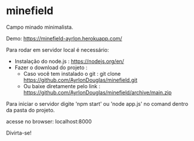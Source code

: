 # minefield

Campo minado minimalista.

Demo: https://minefield-ayrlon.herokuapp.com/

Para rodar em servidor local é necessário: 
 - Instalação do node.js : https://nodejs.org/en/
 - Fazer o download do projeto :
    - Caso você tem instalado o git : git clone https://github.com/AyrlonDouglas/minefield.git
    - Ou baixe diretamente pelo link : https://github.com/AyrlonDouglas/minefield/archive/main.zip

Para iniciar o servidor digite 'npm start' ou 'node app.js' no comand dentro da pasta do projeto.

acesse no browser: localhost:8000

Divirta-se!
